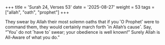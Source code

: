 +++
title = 'Surah 24, Verses 53'
date = '2025-08-27'
weight = 53
tags = ["allah", "oath", "prophet"]
+++

They swear by Allah their most solemn oaths that if you ˹O Prophet˺ were to command them, they would certainly march forth ˹in Allah’s cause˺. Say, “˹You˺ do not ˹have to˺ swear; your obedience is well known!” Surely Allah is All-Aware of what you do.”